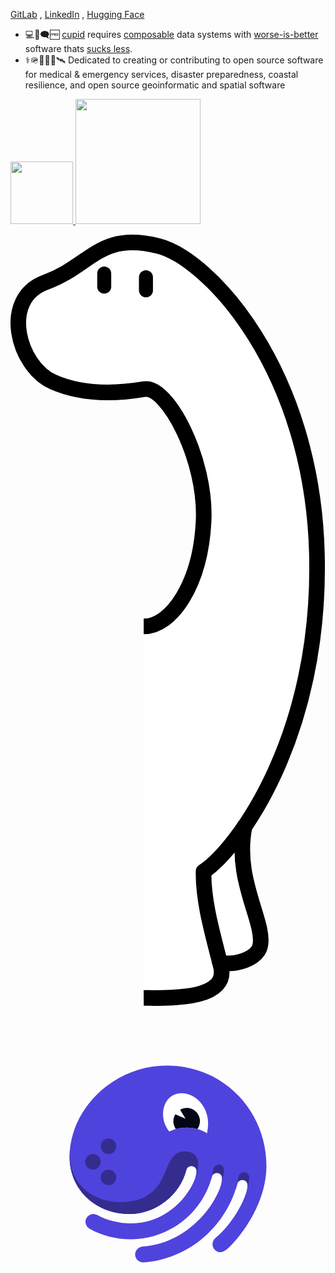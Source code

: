 [GitLab](https://gitlab.com/jph6366) ,  [LinkedIn](https://www.linkedin.com/in/jackson-hardee/) , [Hugging Face](https://huggingface.co/Jphardee)
- 💻🐧🗨️🆓 
[cupid](https://dannorth.net/cupid-for-joyful-coding/) requires
[composable](https://voltrondata.com/codex/a-new-frontier) data systems with
    [worse-is-better](https://web.stanford.edu/class/archive/cs/cs240/cs240.1236/old//sp2014/readings/worse-is-better.html) software thats [sucks less](https://suckless.org/philosophy/).
- ⚕️🪖🛟🪸🩻🛰️ Dedicated to creating or contributing to open source software for medical & emergency services, disaster preparedness, coastal resilience, and open source geoinformatic and spatial software


<a href=https://deno.com/ > <img src=https://github.com/user-attachments/assets/9d503b36-9375-44ff-88f9-8d68413fc946 width=100> <a/>
<a href=https://dagster.io/ > <img src=https://github.com/user-attachments/assets/66c9ea03-c037-46a7-be62-d55bb81a4d84 width=200> <a/>


<?xml version="1.0" encoding="UTF-8" standalone="no"?>
<!DOCTYPE svg PUBLIC "-//W3C//DTD SVG 1.1//EN" "http://www.w3.org/Graphics/SVG/1.1/DTD/svg11.dtd">
<svg width="100%" height="100%" viewBox="0 0 420 1029" version="1.1" xmlns="http://www.w3.org/2000/svg" xmlns:xlink="http://www.w3.org/1999/xlink" xml:space="preserve" xmlns:serif="http://www.serif.com/" style="fill-rule:evenodd;clip-rule:evenodd;stroke-linejoin:round;stroke-miterlimit:1.5;">
    <g transform="matrix(1,0,0,1,-4063.49,-1311.07)">
        <path d="M4241.1,1833.46L4241.1,2325.21C4241.1,2325.21 4310.89,2337.69 4332.55,2316.56C4354.21,2295.43 4336.18,2279.77 4363.76,2277.35C4391.34,2274.93 4397.37,2275.65 4397.32,2249.91C4397.27,2224.16 4366.32,2112.53 4375.67,2100C4385.03,2087.47 4482.68,1937.72 4472.28,1741.12C4461.89,1544.51 4377.42,1388.5 4300.12,1346.12C4222.83,1303.74 4181.2,1327.05 4165.86,1342.93C4150.51,1358.81 4077.93,1368.14 4078.13,1416.54C4078.32,1464.94 4079.31,1495.13 4148.35,1517.22C4217.39,1539.31 4250.76,1502.02 4265.08,1529.19C4279.4,1556.36 4305.06,1574.54 4317.83,1646.37C4330.6,1718.2 4292.32,1829.63 4241.1,1833.46Z" style="fill:white;"/>
    </g>
    <g transform="matrix(1,0,0,1,-4424.54,-1297.36)">
        <path d="M4602.15,1819.75C4639.69,1819.75 4677.67,1762.97 4681.96,1680.09C4686.25,1597.21 4633.48,1498.14 4603.15,1503.3C4578.97,1507.41 4528.13,1514.53 4481.21,1493.71C4434.3,1472.89 4410.65,1382.81 4471.25,1360.88C4531.86,1338.94 4542.83,1292.96 4621.36,1312.5C4689.41,1329.44 4826.98,1477.77 4833.09,1722.96C4839.21,1968.15 4725.89,2117.56 4681.96,2146.52C4681.21,2187.07 4694.85,2232.29 4704.97,2272.59C4716.68,2319.18 4633.53,2314.97 4602.15,2315.16" style="fill:none;stroke:black;stroke-width:20.83px;"/>
    </g>
    <g transform="matrix(1,0,0,-0.520475,-4433.32,792.418)">
        <path d="M4567.61,1389.35C4567.61,1379.45 4563.43,1371.41 4558.28,1371.41C4553.13,1371.41 4548.94,1379.45 4548.94,1389.35L4548.94,1423.08C4548.94,1432.98 4553.13,1441.01 4558.28,1441.01C4563.43,1441.01 4567.61,1432.98 4567.61,1423.08L4567.61,1389.35Z"/>
    </g>
    <g transform="matrix(1,0,0,-0.520475,-4377.67,797.418)">
        <path d="M4567.61,1389.35C4567.61,1379.45 4563.43,1371.41 4558.28,1371.41C4553.13,1371.41 4548.94,1379.45 4548.94,1389.35L4548.94,1423.08C4548.94,1432.98 4553.13,1441.01 4558.28,1441.01C4563.43,1441.01 4567.61,1432.98 4567.61,1423.08L4567.61,1389.35Z"/>
    </g>
    <g transform="matrix(1,0,0,1,-4063.49,-1311.07)">
        <path d="M4375.67,2100C4360.88,2170.88 4403.48,2227.93 4396.36,2259.68C4391.77,2280.21 4351.5,2287.39 4342.33,2280.01" style="fill:none;stroke:black;stroke-width:20.83px;stroke-linecap:round;"/>
    </g>
</svg>


<svg width="560" height="560" viewBox="0 0 560 560" fill="none" xmlns="http://www.w3.org/2000/svg">
<path d="M221.556 440.815C221.562 442.771 221.97 444.704 222.757 446.494C223.543 448.285 224.689 449.894 226.125 451.221C227.56 452.548 229.254 453.565 231.1 454.208C232.946 454.851 234.905 455.107 236.854 454.959C310.941 449.655 380.913 397.224 403.252 315.332C404.426 310.622 407.96 308.26 412.669 308.26C415.082 308.357 417.36 309.402 419.009 311.168C420.658 312.933 421.545 315.278 421.477 317.694C421.477 335.953 398.006 383.674 364.442 411.368C362.731 412.807 361.367 414.614 360.452 416.654C359.536 418.694 359.092 420.914 359.154 423.149C359.188 424.967 359.58 426.76 360.308 428.425C361.036 430.091 362.086 431.596 363.397 432.855C364.708 434.114 366.254 435.101 367.948 435.761C369.641 436.421 371.448 436.739 373.264 436.699C376.205 436.699 380.913 434.931 386.795 429.627C410.266 408.412 455 348.909 455 283.508C455 187.624 380.872 105 277.418 105C185.106 105 105.138 180.414 105.138 267.611C105.138 325.345 151.004 368.937 211.56 368.937C258.019 368.937 300.945 335.953 312.708 290.58C313.881 285.87 317.402 283.508 322.11 283.508C324.525 283.606 326.804 284.65 328.455 286.415C330.106 288.181 330.996 290.525 330.933 292.942C330.933 313.564 292.122 385.484 213.327 385.484C194.509 385.484 170.996 380.18 154.524 370.746C152.319 369.677 149.917 369.075 147.469 368.978C145.594 368.906 143.725 369.223 141.979 369.909C140.232 370.594 138.647 371.634 137.321 372.962C135.996 374.291 134.96 375.879 134.278 377.627C133.596 379.376 133.283 381.247 133.359 383.122C133.435 385.524 134.123 387.867 135.357 389.929C136.592 391.991 138.332 393.703 140.414 394.904C162.173 407.334 188.047 413.757 214.501 413.757C280.359 413.757 340.335 368.978 357.98 302.997C359.154 298.287 362.688 295.926 367.383 295.926C369.797 296.023 372.077 297.067 373.728 298.832C375.379 300.598 376.269 302.943 376.205 305.359C376.205 332.459 327.992 419.655 235.087 426.727C231.492 426.994 228.123 428.579 225.625 431.18C223.128 433.78 221.679 437.211 221.556 440.815V440.815Z" fill="#4F43DD"/>
<path d="M313.62 215.178C326.301 215.083 338.748 218.589 349.517 225.288C350.605 219.33 351.206 213.292 351.312 207.236C351.312 179.266 329.995 154.211 304.038 154.211C283.853 154.211 271.233 170.937 271.233 191.6C271.137 202.763 275.057 213.588 282.279 222.098C292.062 217.431 302.782 215.064 313.62 215.178V215.178Z" fill="white"/>
<path d="M374.439 316.505C378.042 304.185 379.63 295.635 379.63 290.083C379.52 287.685 378.493 285.421 376.761 283.76C375.028 282.099 372.724 281.168 370.325 281.16C368.089 281.202 365.932 281.99 364.196 283.399C362.46 284.808 361.244 286.757 360.743 288.936C359.762 292.983 357.664 303.95 355.593 310.912C356.449 308.306 357.231 305.658 357.94 302.97C359.114 298.246 362.648 295.898 367.342 295.898C369.756 295.991 372.035 297.033 373.687 298.796C375.338 300.559 376.228 302.902 376.165 305.318C376.054 309.115 375.446 312.881 374.356 316.519L374.439 316.505Z" fill="#352D8E"/>
<path d="M424.418 303.632C424.305 301.237 423.278 298.977 421.55 297.317C419.821 295.658 417.522 294.724 415.126 294.709C412.893 294.754 410.739 295.543 409.006 296.952C407.272 298.36 406.059 300.308 405.558 302.485C404.564 306.629 402.424 317.761 400.325 324.709H400.422C401.444 321.615 402.396 318.48 403.183 315.289C404.357 310.565 407.891 308.217 412.599 308.217C415.012 308.311 417.29 309.353 418.939 311.116C420.588 312.88 421.475 315.223 421.408 317.637C421.341 320.569 420.938 323.485 420.207 326.325C423.134 316.049 424.418 308.618 424.418 303.632Z" fill="#352D8E"/>
<path d="M313.619 215.178C319.921 215.166 326.196 216.007 332.272 217.678C335.462 213.326 337.056 208.008 336.786 202.618C336.516 197.228 334.398 192.095 330.789 188.084C327.18 184.073 322.3 181.428 316.97 180.594C311.64 179.761 306.185 180.789 301.524 183.507L311.189 199.419L293.089 191.587C290.637 195.545 289.407 200.139 289.555 204.793C289.702 209.446 291.22 213.953 293.917 217.747C300.34 216.016 306.967 215.152 313.619 215.178V215.178Z" fill="#030615"/>
<path d="M174.172 317.583C181.797 317.583 187.979 311.399 187.979 303.771C187.979 296.143 181.797 289.959 174.172 289.959C166.547 289.959 160.365 296.143 160.365 303.771C160.365 311.399 166.547 317.583 174.172 317.583Z" fill="#352D8E"/>
<path d="M174.172 262.335C181.797 262.335 187.979 256.151 187.979 248.523C187.979 240.895 181.797 234.711 174.172 234.711C166.547 234.711 160.365 240.895 160.365 248.523C160.365 256.151 166.547 262.335 174.172 262.335Z" fill="#352D8E"/>
<path d="M146.558 289.958C154.183 289.958 160.364 283.774 160.364 276.146C160.364 268.518 154.183 262.334 146.558 262.334C138.932 262.334 132.751 268.518 132.751 276.146C132.751 283.774 138.932 289.958 146.558 289.958Z" fill="#352D8E"/>
<path d="M208.688 368.91H211.45C257.909 368.91 300.835 335.927 312.598 290.554C313.771 285.844 317.292 283.482 322 283.482C324.415 283.579 326.694 284.624 328.345 286.389C329.996 288.155 330.886 290.499 330.823 292.916C330.612 297.737 329.522 302.479 327.606 306.908C327.939 306.393 328.23 305.853 328.476 305.292C331.969 297.304 333.774 288.679 333.777 279.96C333.777 266.41 324.361 257.571 310.844 257.571C287.276 257.571 282.554 278.151 272.614 300.154C262.3 322.999 243.357 347.709 195.586 347.709C145.951 347.709 94.9487 312.944 107.389 242.253C107.54 241.369 107.665 240.582 107.761 239.85C105.939 248.982 105.014 258.272 105 267.584C105.138 324.491 149.582 367.585 208.688 368.91Z" fill="#352D8E"/>
</svg>


<!--
**jph6366/jph6366** is a ✨ _special_ ✨ repository because its `README.md` (this file) appears on your GitHub profile.

Here are some ideas to get you started:

-->
